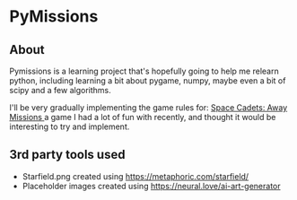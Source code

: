 # PyMissions

## About

Pymissions is a learning project that's hopefully going to help me relearn python, including learning a bit about pygame, numpy, maybe even a bit of scipy and a few algorithms.

I'll be very gradually implementing the game rules for: [Space Cadets: Away Missions
](https://boardgamegeek.com/boardgame/124827/space-cadets-away-missions) a game I had a lot of fun with recently, and thought it would be interesting to try and implement.

## 3rd party tools used
* Starfield.png created using https://metaphoric.com/starfield/
* Placeholder images created using https://neural.love/ai-art-generator